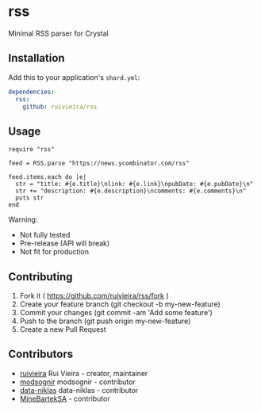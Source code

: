# rss

Minimal RSS parser for Crystal

## Installation

Add this to your application's `shard.yml`:

```yaml
dependencies:
  rss:
    github: ruivieira/rss
```

## Usage

```crystal
require "rss"

feed = RSS.parse "https://news.ycombinator.com/rss"

feed.items.each do |e|
  str = "title: #{e.title}\nlink: #{e.link}\npubDate: #{e.pubDate}\n"
  str += "description: #{e.description}\ncomments: #{e.comments}\n"
  puts str
end
```

Warning:

- Not fully tested
- Pre-release (API will break)
- Not fit for production

## Contributing

1. Fork it ( https://github.com/ruivieira/rss/fork )
2. Create your feature branch (git checkout -b my-new-feature)
3. Commit your changes (git commit -am 'Add some feature')
4. Push to the branch (git push origin my-new-feature)
5. Create a new Pull Request

## Contributors

- [ruivieira](https://github.com/ruivieira) Rui Vieira - creator, maintainer
- [modsognir](https://github.com/modsognir) modsognir - contributor
- [data-niklas](https://github.com/data-niklas) data-niklas - contributor
- [MineBartekSA](https://github.com/MineBartekSA) - contributor
